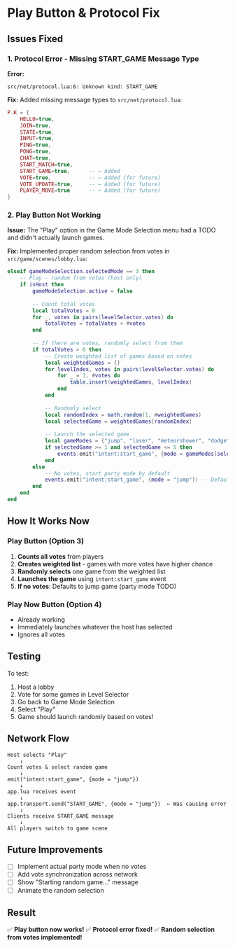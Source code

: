 # Play Button & Protocol Fix

## Issues Fixed

### 1. Protocol Error - Missing START_GAME Message Type

**Error:**
```
src/net/protocol.lua:6: Unknown kind: START_GAME
```

**Fix:**
Added missing message types to `src/net/protocol.lua`:
```lua
P.K = { 
    HELLO=true, 
    JOIN=true, 
    STATE=true, 
    INPUT=true, 
    PING=true, 
    PONG=true, 
    CHAT=true, 
    START_MATCH=true,
    START_GAME=true,      -- ← Added
    VOTE=true,            -- ← Added (for future)
    VOTE_UPDATE=true,     -- ← Added (for future)
    PLAYER_MOVE=true      -- ← Added (for future)
}
```

### 2. Play Button Not Working

**Issue:**
The "Play" option in the Game Mode Selection menu had a TODO and didn't actually launch games.

**Fix:**
Implemented proper random selection from votes in `src/game/scenes/lobby.lua`:

```lua
elseif gameModeSelection.selectedMode == 3 then
    -- Play - random from votes (host only)
    if isHost then
        gameModeSelection.active = false
        
        -- Count total votes
        local totalVotes = 0
        for _, votes in pairs(levelSelector.votes) do
            totalVotes = totalVotes + #votes
        end
        
        -- If there are votes, randomly select from them
        if totalVotes > 0 then
            -- Create weighted list of games based on votes
            local weightedGames = {}
            for levelIndex, votes in pairs(levelSelector.votes) do
                for _ = 1, #votes do
                    table.insert(weightedGames, levelIndex)
                end
            end
            
            -- Randomly select
            local randomIndex = math.random(1, #weightedGames)
            local selectedGame = weightedGames[randomIndex]
            
            -- Launch the selected game
            local gameModes = {"jump", "laser", "meteorshower", "dodge", "praise"}
            if selectedGame >= 1 and selectedGame <= 5 then
                events.emit("intent:start_game", {mode = gameModes[selectedGame]})
            end
        else
            -- No votes, start party mode by default
            events.emit("intent:start_game", {mode = "jump"}) -- Default for now
        end
    end
end
```

## How It Works Now

### Play Button (Option 3)
1. **Counts all votes** from players
2. **Creates weighted list** - games with more votes have higher chance
3. **Randomly selects** one game from the weighted list
4. **Launches the game** using `intent:start_game` event
5. **If no votes**: Defaults to jump game (party mode TODO)

### Play Now Button (Option 4)
- Already working
- Immediately launches whatever the host has selected
- Ignores all votes

## Testing

To test:
1. Host a lobby
2. Vote for some games in Level Selector
3. Go back to Game Mode Selection
4. Select "Play"
5. Game should launch randomly based on votes!

## Network Flow

```
Host selects "Play"
    ↓
Count votes & select random game
    ↓
emit("intent:start_game", {mode = "jump"})
    ↓
app.lua receives event
    ↓
app.transport.send("START_GAME", {mode = "jump"})  ← Was causing error
    ↓
Clients receive START_GAME message
    ↓
All players switch to game scene
```

## Future Improvements

- [ ] Implement actual party mode when no votes
- [ ] Add vote synchronization across network
- [ ] Show "Starting random game..." message
- [ ] Animate the random selection

## Result

✅ **Play button now works!**
✅ **Protocol error fixed!**
✅ **Random selection from votes implemented!**
